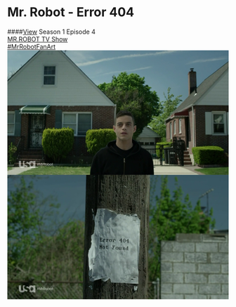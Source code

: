 # Mr. Robot - Error 404
####[View](https://kenhrmt.github.io/mrrobot-404/)
Season 1 Episode 4  
[MR.ROBOT TV Show](http://www.usanetwork.com/mrrobot)  
[#MrRobotFanArt](http://usa-network.massrel.io/mrrobot-fanart/index.html)  
![img](img/img.png)
